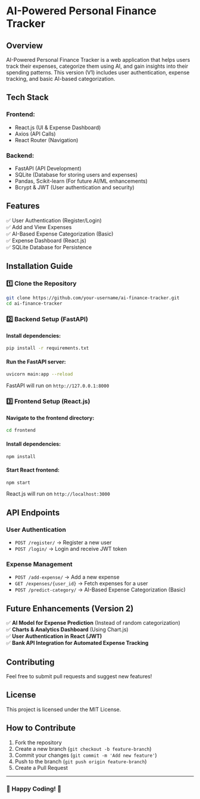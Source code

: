 # AI-Powered Personal Finance Tracker

## Overview
AI-Powered Personal Finance Tracker is a web application that helps users track their expenses, categorize them using AI, and gain insights into their spending patterns. This version (V1) includes user authentication, expense tracking, and basic AI-based categorization.

## Tech Stack
### Frontend:
- React.js (UI & Expense Dashboard)
- Axios (API Calls)
- React Router (Navigation)

### Backend:
- FastAPI (API Development)
- SQLite (Database for storing users and expenses)
- Pandas, Scikit-learn (For future AI/ML enhancements)
- Bcrypt & JWT (User authentication and security)

## Features
✅ User Authentication (Register/Login)  
✅ Add and View Expenses  
✅ AI-Based Expense Categorization (Basic)  
✅ Expense Dashboard (React.js)  
✅ SQLite Database for Persistence  

## Installation Guide

### 1️⃣ Clone the Repository
```bash
git clone https://github.com/your-username/ai-finance-tracker.git
cd ai-finance-tracker
```

### 2️⃣ Backend Setup (FastAPI)
#### Install dependencies:
```bash
pip install -r requirements.txt
```
#### Run the FastAPI server:
```bash
uvicorn main:app --reload
```
FastAPI will run on `http://127.0.0.1:8000`

### 3️⃣ Frontend Setup (React.js)
#### Navigate to the frontend directory:
```bash
cd frontend
```
#### Install dependencies:
```bash
npm install
```
#### Start React frontend:
```bash
npm start
```
React.js will run on `http://localhost:3000`

## API Endpoints
### User Authentication
- `POST /register/` → Register a new user
- `POST /login/` → Login and receive JWT token

### Expense Management
- `POST /add-expense/` → Add a new expense
- `GET /expenses/{user_id}` → Fetch expenses for a user
- `POST /predict-category/` → AI-Based Expense Categorization (Basic)

## Future Enhancements (Version 2)
✅ **AI Model for Expense Prediction** (Instead of random categorization)  
✅ **Charts & Analytics Dashboard** (Using Chart.js)  
✅ **User Authentication in React (JWT)**  
✅ **Bank API Integration for Automated Expense Tracking**  

## Contributing
Feel free to submit pull requests and suggest new features!

## License
This project is licensed under the MIT License.

## How to Contribute
1. Fork the repository
2. Create a new branch (`git checkout -b feature-branch`)
3. Commit your changes (`git commit -m 'Add new feature'`)
4. Push to the branch (`git push origin feature-branch`)
5. Create a Pull Request

---
### 🚀 Happy Coding! 🚀
